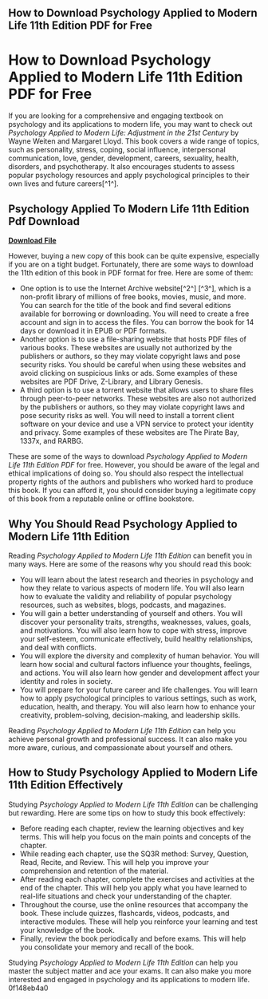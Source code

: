 ## How to Download Psychology Applied to Modern Life 11th Edition PDF for Free

  
# How to Download Psychology Applied to Modern Life 11th Edition PDF for Free
 
If you are looking for a comprehensive and engaging textbook on psychology and its applications to modern life, you may want to check out *Psychology Applied to Modern Life: Adjustment in the 21st Century* by Wayne Weiten and Margaret Lloyd. This book covers a wide range of topics, such as personality, stress, coping, social influence, interpersonal communication, love, gender, development, careers, sexuality, health, disorders, and psychotherapy. It also encourages students to assess popular psychology resources and apply psychological principles to their own lives and future careers[^1^].
 
## Psychology Applied To Modern Life 11th Edition Pdf Download


[**Download File**](https://www.google.com/url?q=https%3A%2F%2Furluss.com%2F2tKGKQ&sa=D&sntz=1&usg=AOvVaw1ykzdSBxWUUcs2_i_qbCKI)

 
However, buying a new copy of this book can be quite expensive, especially if you are on a tight budget. Fortunately, there are some ways to download the 11th edition of this book in PDF format for free. Here are some of them:
 
- One option is to use the Internet Archive website[^2^] [^3^], which is a non-profit library of millions of free books, movies, music, and more. You can search for the title of the book and find several editions available for borrowing or downloading. You will need to create a free account and sign in to access the files. You can borrow the book for 14 days or download it in EPUB or PDF formats.
- Another option is to use a file-sharing website that hosts PDF files of various books. These websites are usually not authorized by the publishers or authors, so they may violate copyright laws and pose security risks. You should be careful when using these websites and avoid clicking on suspicious links or ads. Some examples of these websites are PDF Drive, Z-Library, and Library Genesis.
- A third option is to use a torrent website that allows users to share files through peer-to-peer networks. These websites are also not authorized by the publishers or authors, so they may violate copyright laws and pose security risks as well. You will need to install a torrent client software on your device and use a VPN service to protect your identity and privacy. Some examples of these websites are The Pirate Bay, 1337x, and RARBG.

These are some of the ways to download *Psychology Applied to Modern Life 11th Edition PDF* for free. However, you should be aware of the legal and ethical implications of doing so. You should also respect the intellectual property rights of the authors and publishers who worked hard to produce this book. If you can afford it, you should consider buying a legitimate copy of this book from a reputable online or offline bookstore.
  
## Why You Should Read Psychology Applied to Modern Life 11th Edition
 
Reading *Psychology Applied to Modern Life 11th Edition* can benefit you in many ways. Here are some of the reasons why you should read this book:

- You will learn about the latest research and theories in psychology and how they relate to various aspects of modern life. You will also learn how to evaluate the validity and reliability of popular psychology resources, such as websites, blogs, podcasts, and magazines.
- You will gain a better understanding of yourself and others. You will discover your personality traits, strengths, weaknesses, values, goals, and motivations. You will also learn how to cope with stress, improve your self-esteem, communicate effectively, build healthy relationships, and deal with conflicts.
- You will explore the diversity and complexity of human behavior. You will learn how social and cultural factors influence your thoughts, feelings, and actions. You will also learn how gender and development affect your identity and roles in society.
- You will prepare for your future career and life challenges. You will learn how to apply psychological principles to various settings, such as work, education, health, and therapy. You will also learn how to enhance your creativity, problem-solving, decision-making, and leadership skills.

Reading *Psychology Applied to Modern Life 11th Edition* can help you achieve personal growth and professional success. It can also make you more aware, curious, and compassionate about yourself and others.
  
## How to Study Psychology Applied to Modern Life 11th Edition Effectively
 
Studying *Psychology Applied to Modern Life 11th Edition* can be challenging but rewarding. Here are some tips on how to study this book effectively:

- Before reading each chapter, review the learning objectives and key terms. This will help you focus on the main points and concepts of the chapter.
- While reading each chapter, use the SQ3R method: Survey, Question, Read, Recite, and Review. This will help you improve your comprehension and retention of the material.
- After reading each chapter, complete the exercises and activities at the end of the chapter. This will help you apply what you have learned to real-life situations and check your understanding of the chapter.
- Throughout the course, use the online resources that accompany the book. These include quizzes, flashcards, videos, podcasts, and interactive modules. These will help you reinforce your learning and test your knowledge of the book.
- Finally, review the book periodically and before exams. This will help you consolidate your memory and recall of the book.

Studying *Psychology Applied to Modern Life 11th Edition* can help you master the subject matter and ace your exams. It can also make you more interested and engaged in psychology and its applications to modern life.
 0f148eb4a0
